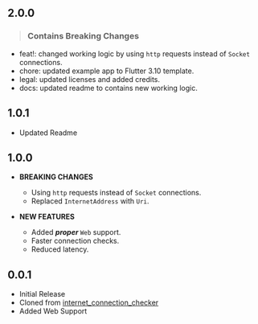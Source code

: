 ## 2.0.0

> ### Contains Breaking Changes

- feat!: changed working logic by using `http` requests instead of `Socket` connections.
- chore: updated example app to Flutter 3.10 template.
- legal: updated licenses and added credits.
- docs: updated readme to contains new working logic.

## 1.0.1

- Updated Readme

## 1.0.0

- **BREAKING CHANGES**

  - Using `http` requests instead of `Socket` connections.
  - Replaced `InternetAddress` with `Uri`.

- **NEW FEATURES**

  - Added **_proper_** `Web` support.
  - Faster connection checks.
  - Reduced latency.

## 0.0.1

- Initial Release
- Cloned from [internet_connection_checker](https://github.com/RounakTadvi/internet_connection_checker)
- Added Web Support
